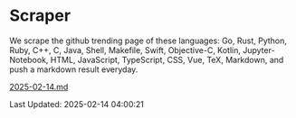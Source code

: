 # Scraper

We scrape the github trending page of these languages: Go, Rust, Python, Ruby, C++, C, Java, Shell, Makefile, Swift, Objective-C, Kotlin, Jupyter-Notebook, HTML, JavaScript, TypeScript, CSS, Vue, TeX, Markdown, and push a markdown result everyday.

[2025-02-14.md](https://github.com/yangwenmai/github-trending-backup/blob/master/2025-02-14.md)

Last Updated: 2025-02-14 04:00:21